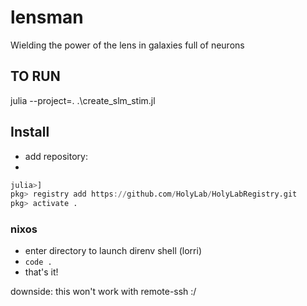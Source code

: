 # lensman
Wielding the power of the lens in galaxies full of neurons

## TO RUN
julia --project=. .\create_slm_stim.jl

## Install
- add repository:
- 
```julia
julia>]
pkg> registry add https://github.com/HolyLab/HolyLabRegistry.git
pkg> activate .
```


### nixos
- enter directory to launch direnv shell (lorri)
- `code .`
- that's it!

downside: this won't work with remote-ssh :/